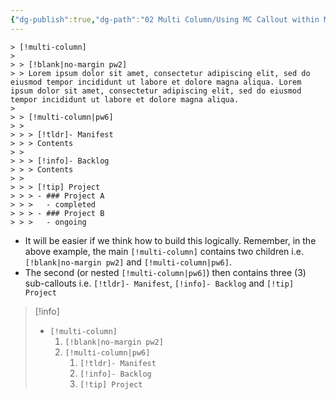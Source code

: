 ```yaml
---
{"dg-publish":true,"dg-path":"02 Multi Column/Using MC Callout within MC Callout.md","permalink":"/02-multi-column/using-mc-callout-within-mc-callout/","noteIcon":"","updated":"2023-10-27T22:34:19.697+08:00"}
---
```



```
> [!multi-column]
> 
> > [!blank|no-margin pw2]
> > Lorem ipsum dolor sit amet, consectetur adipiscing elit, sed do eiusmod tempor incididunt ut labore et dolore magna aliqua. Lorem ipsum dolor sit amet, consectetur adipiscing elit, sed do eiusmod tempor incididunt ut labore et dolore magna aliqua.
> 
> > [!multi-column|pw6]
> > 
> > > [!tldr]- Manifest
> > > Contents
> > 
> > > [!info]- Backlog
> > > Contents
> > 
> > > [!tip] Project
> > > - ### Project A
> > > 	- completed
> > > - ### Project B
> > > 	- ongoing
```

- It will be easier if we think how to build this logically. Remember, in the above example, the main `[!multi-column]` contains two children i.e. `[!blank|no-margin pw2]` and `[!multi-column|pw6]`.
- The second (or nested `[!multi-column|pw6]`) then contains three (3) sub-callouts i.e. `[!tldr]- Manifest`, `[!info]- Backlog` and `[!tip] Project`

> [!info]
> 
> - `[!multi-column]` 
> 	1. `[!blank|no-margin pw2]`
> 	2. `[!multi-column|pw6]`
> 		1. `[!tldr]- Manifest`
> 		2. `[!info]- Backlog`
> 		3. `[!tip] Project`